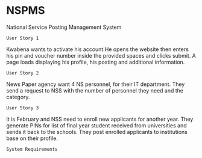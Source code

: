 # NSPMS
National Service Posting Management System

    User Story 1
Kwabena wants to activate his account.He opens the website then enters his pin and voucher number inside the provided spaces and clicks submit. A page loads displaying his profile, his posting and additional information. 

    User Story 2
News Paper agency want 4 NS personnel, for their IT department.
They send a request to NSS with the number of personnel they need and the category.

    User Story 3
It is February and NSS need to enroll new applicants for another year.
They generate PINs for list of final year student received from universities and sends it back to the schools.
They post enrolled applicants to institutions base on their profile.


    System Requirements
